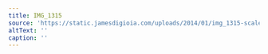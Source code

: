 ```yaml
---
title: IMG_1315
source: 'https://static.jamesdigioia.com/uploads/2014/01/img_1315-scaled.jpg'
altText: ''
caption: ''
---
```


